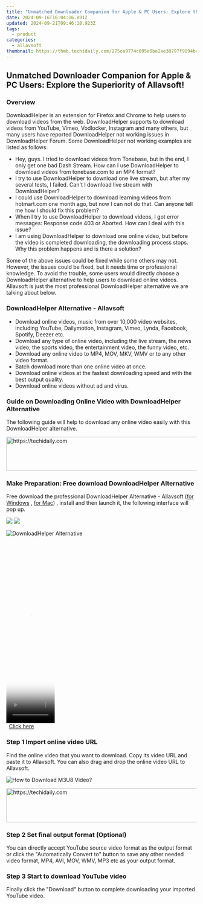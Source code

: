```yaml
---
title: "Unmatched Downloader Companion for Apple & PC Users: Explore the Superiority of Allavsoft!"
date: 2024-09-16T16:04:16.891Z
updated: 2024-09-21T09:46:18.923Z
tags:
  - product
categories:
  - allavsoft
thumbnail: https://thmb.techidaily.com/275ca9774c095e0be2ae30797f9894bae65deae9ea5691cd95cdc33842a228b1.jpg
---
```


## Unmatched Downloader Companion for Apple & PC Users: Explore the Superiority of Allavsoft!

### Overview

DownloadHelper is an extension for Firefox and Chrome to help users to download videos from the web. DownloadHelper supports to download videos from YouTube, Vimeo, Vodlocker, Instagram and many others, but many users have reported DownloadHelper not working issues in DownloadHelper Forum. Some DownloadHelper not working examples are listed as follows:

* Hey, guys. I tried to download videos from Tonebase, but in the end, I only get one bad Dash Stream. How can I use DownloadHelper to download videos from tonebase.com to an MP4 format?
* I try to use DownloadHelper to download one live stream, but after my several tests, I failed. Can't I download live stream with DownloadHelper?
* I could use DownloadHelper to download learning videos from hotmart.com one month ago, but now I can not do that. Can anyone tell me how I should fix this problem?
* When I try to use DownloadHelper to download videos, I got error messages: Response code 403 or Aborted. How can I deal with this issue?
* I am using DownloadHelper to download one online video, but before the video is completed downloading, the downloading process stops. Why this problem happens and is there a solution?

Some of the above issues could be fixed while some others may not. However, the issues could be fixed, but it needs time or professional knowledge. To avoid the trouble, some users would directly choose a DownloadHelper alternative to help users to download online videos. Allavsoft is just the most professional DownloadHelper alternative we are talking about below.

### DownloadHelper Alternative - Allavsoft

* Download online videos, music from over 10,000 video websites, including YouTube, Dailymotion, Instagram, Vimeo, Lynda, Facebook, Spotify, Deezer etc.
* Download any type of online video, including the live stream, the news video, the sports video, the entertainment video, the funny video, etc.
* Download any online video to MP4, MOV, MKV, WMV or to any other video format.
* Batch download more than one online video at once.
* Download online videos at the fastest downloading speed and with the best output quality.
* Download online videos without ad and virus.

### Guide on Downloading Online Video with DownloadHelper Alternative

The following guide will help to download any online video easily with this DownloadHelper alternative.

<!-- affiliate ads begin -->
<a href="https://appsumo.8odi.net/c/5597632/2094428/7443" target="_top" id="2094428">
  <img src="//a.impactradius-go.com/display-ad/7443-2094428" border="0" alt="https://techidaily.com" width="728" height="90"/>
</a>
<img height="0" width="0" src="https://appsumo.8odi.net/i/5597632/2094428/7443" style="position:absolute;visibility:hidden;" border="0" />
<!-- affiliate ads end -->

### Make Preparation: Free download DownloadHelper Alternative

Free download the professional DownloadHelper Alternative - Allavsoft ([for Windows](https://tools.techidaily.com/allavsoft/products/) , [for Mac](https://tools.techidaily.com/allavsoft/products/)) , install and then launch it, the following interface will pop up.

[![](https://www.allavsoft.com/how-to/../images/how-to/free-download-win.jpg)](https://tools.techidaily.com/allavsoft/products/) [![](https://www.allavsoft.com/how-to/../images/how-to/free-download-mac.jpg)](https://tools.techidaily.com/allavsoft/products/)

![DownloadHelper Alternative](https://www.allavsoft.com/how-to/../images/allavsoft/screen-shot-600.jpg)

<!-- affiliate ads begin -->
<span id="1975555">
					<video width="128" height="480" style="cursor:pointer"
           poster="//a.impactradius-go.com/display-clicktoplayimage/1975555.png"
           onclick="if(!this.playClicked){this.play();this.setAttribute('controls',true);this.playClicked=true;}">
	   <source src="//a.impactradius-go.com/display-ad/22993-1975555">
	   <img src="//a.impactradius-go.com/display-clicktoplayimage/1975555.png" style="border: none; height: 100%; width: 100%; object-fit: contain">
	</video>
	<div style="width:80px;text-align:center"><a href="javascript:window.open(decodeURIComponent('https%3A%2F%2Fhomestyler.sjv.io%2Fc%2F5597632%2F1975555%2F22993'), '_blank');void(0);">Click here</a></div>
</span>
<img height="0" width="0" src="https://imp.pxf.io/i/5597632/1975555/22993" style="position:absolute;visibility:hidden;" border="0" />
<!-- affiliate ads end -->

### Step 1 Import online video URL

Find the online video that you want to download. Copy its video URL and paste it to Allavsoft. You can also drag and drop the online video URL to Allavsoft.

![How to Download M3U8 Video?](https://www.allavsoft.com/how-to/../images/how-to/download-rtmp-video/download-rtmp-video.jpg)

<!-- affiliate ads begin -->
<a href="https://aligracehair.sjv.io/c/5597632/1884002/19272" target="_top" id="1884002">
  <img src="//a.impactradius-go.com/display-ad/19272-1884002" border="0" alt="https://techidaily.com" width="728" height="90"/>
</a>
<img height="0" width="0" src="https://aligracehair.sjv.io/i/5597632/1884002/19272" style="position:absolute;visibility:hidden;" border="0" />
<!-- affiliate ads end -->

### Step 2 Set final output format (Optional)

You can directly accept YouTube source video format as the output format or click the "Automatically Convert to" button to save any other needed video format, MP4, AVI, MOV, WMV, MP3 etc as your output format.

### Step 3 Start to download YouTube video

Finally click the "Download" button to complete downloading your imported YouTube video.

<ins class="adsbygoogle"
     style="display:block"
     data-ad-format="autorelaxed"
     data-ad-client="ca-pub-7571918770474297"
     data-ad-slot="1223367746"></ins>

<ins class="adsbygoogle"
     style="display:block"
     data-ad-client="ca-pub-7571918770474297"
     data-ad-slot="8358498916"
     data-ad-format="auto"
     data-full-width-responsive="true"></ins>



